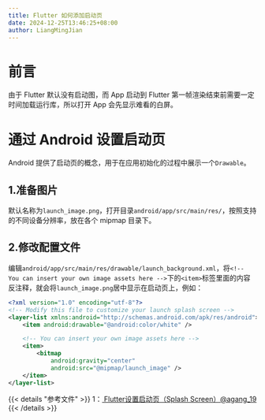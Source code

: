 ```yaml
---
title: Flutter 如何添加启动页
date: 2024-12-25T13:46:25+08:00
author: LiangMingJian
---
```


# 前言

由于 Flutter 默认没有启动图，而 App 启动到 Flutter 第一帧渲染结束前需要一定时间加载运行库，所以打开 App 会先显示难看的白屏。

# 通过 Android 设置启动页

Android 提供了启动页的概念，用于在应用初始化的过程中展示一个`Drawable`。

## 1.准备图片

默认名称为`launch_image.png`，打开目录`android/app/src/main/res/`，按照支持的不同设备分辨率，放在各个 mipmap 目录下。

## 2.修改配置文件

编辑`android/app/src/main/res/drawable/launch_background.xml`，将`<!-- You can insert your own image assets here -->`下的`<item>`标签里面的内容反注释，就会将`launch_image.png`居中显示在启动页上，例如：

```xml
<?xml version="1.0" encoding="utf-8"?>
<!-- Modify this file to customize your launch splash screen -->
<layer-list xmlns:android="http://schemas.android.com/apk/res/android">
    <item android:drawable="@android:color/white" />

    <!-- You can insert your own image assets here -->
    <item>
        <bitmap
            android:gravity="center"
            android:src="@mipmap/launch_image" />
    </item>
</layer-list>
```

{{< details "参考文件" >}} 
1：[ Flutter设置启动页（Splash Screen）@agang_19 ](https://www.cnblogs.com/agang-php/p/16482023.html)
{{< /details >}}
